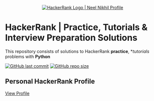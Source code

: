 <p align="center">
    <a href="https://www.hackerrank.com/Notnxel">
        <img alt="HackerRank Logo | Neel Nikhil Profile" src="https://hrcdn.net/fcore/assets/brand/typemark_60x200-7435b42d20.svg" >
    </a>
</p>

# HackerRank | Practice, Tutorials & Interview Preparation Solutions

This repository consists of solutions to HackerRank **practice**, **tutorials* problems with **Python**

[![GitHub last commit](https://img.shields.io/github/last-commit/Notnxel/HackerRank-Solutions)](https://github.com/Notnxel/HackerRank-Solutions/commits/master)
[![GitHub repo size](https://img.shields.io/github/repo-size/Notnxel/HackerRank-Solutions)](https://github.com/Notnxel/HackerRank-Solutions/archive/master.zip)

## Personal HackerRank Profile

[View Profile](https://www.hackerrank.com/Notnxel)




